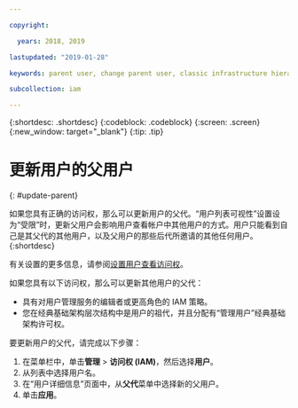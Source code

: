 ```yaml
---

copyright:

  years: 2018, 2019

lastupdated: "2019-01-28"

keywords: parent user, change parent user, classic infrastructure hierarchy

subcollection: iam

---
```


{:shortdesc: .shortdesc}
{:codeblock: .codeblock}
{:screen: .screen}
{:new_window: target="_blank"}
{:tip: .tip}

# 更新用户的父用户
{: #update-parent}

如果您具有正确的访问权，那么可以更新用户的父代。“用户列表可视性”设置设为“受限”时，更新父用户会影响用户查看帐户中其他用户的方式。用户只能看到自己是其父代的其他用户，以及父用户的那些后代所邀请的其他任何用户。
{:shortdesc}

有关设置的更多信息，请参阅[设置用户查看访问权](/docs/iam?topic=iam-userlistview#userlistview)。

如果您具有以下访问权，那么可以更新其他用户的父代：

* 具有对用户管理服务的编辑者或更高角色的 IAM 策略。
* 您在经典基础架构层次结构中是用户的祖代，并且分配有“管理用户”经典基础架构许可权。


要更新用户的父代，请完成以下步骤：

1. 在菜单栏中，单击**管理** &gt; **访问权 (IAM)**，然后选择**用户**。  
2. 从列表中选择用户名。
3. 在“用户详细信息”页面中，从**父代**菜单中选择新的父用户。
4. 单击**应用**。
